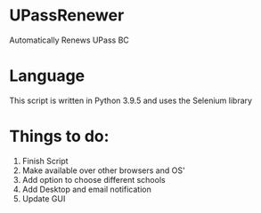 # UPassRenewer
Automatically Renews UPass BC 

# Language
This script is written in Python 3.9.5 and uses the Selenium library

# Things to do:
1. Finish Script
2. Make available over other browsers and OS'
3. Add option to choose different schools
4. Add Desktop and email notification 
5. Update GUI
